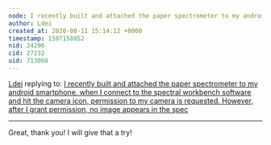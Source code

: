 ```yaml
---
node: I recently built and attached the paper spectrometer to my android smartphone. when I connect to the spectral workbench software and hit the camera icon, permission to my camera is requested. However, after I grant permission, no image appears in the spec
author: Ldei
created_at: 2020-08-11 15:14:12 +0000
timestamp: 1597158852
nid: 24296
cid: 27232
uid: 713068
---
```




[Ldei](../profile/Ldei) replying to: [I recently built and attached the paper spectrometer to my android smartphone. when I connect to the spectral workbench software and hit the camera icon, permission to my camera is requested. However, after I grant permission, no image appears in the spec](../notes/Ldei/08-09-2020/i-recently-built-and-attached-the-paper-spectrometer-to-my-android-smartphone-when-i-connect-to-the-spectral-workbench-software-and-hit-the-camera-icon-permission-to-my-camera-is-requested-however-after-i-grant-permission-no-image-a)

----
Great, thank you! I will give that a try!
